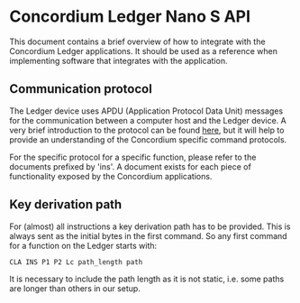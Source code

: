 # Concordium Ledger Nano S API

This document contains a brief overview of how to integrate with the Concordium Ledger applications. It should
be used as a reference when implementing software that integrates with the application.

## Communication protocol

The Ledger device uses APDU (Application Protocol Data Unit) messages for the communication between a computer host and 
the Ledger device. A very brief introduction to the protocol can be 
found [here](https://en.wikipedia.org/wiki/Smart_card_application_protocol_data_unit), but it will help to provide
an understanding of the Concordium specific command protocols.

For the specific protocol for a specific function, please refer to the documents prefixed by 'ins'. A document exists
for each piece of functionality exposed by the Concordium applications.

## Key derivation path

For (almost) all instructions a key derivation path has to be provided. This is always sent as the initial bytes in the first
command. So any first command for a function on the Ledger starts with:

```CLA INS P1 P2 Lc path_length path```

It is necessary to include the path length as it is not static, i.e. some paths are longer than others in our 
setup.
